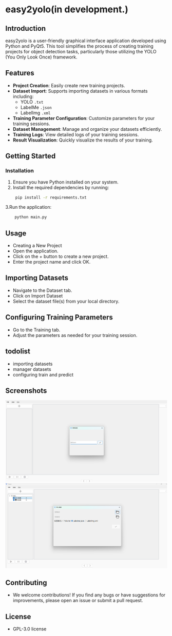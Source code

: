 # easy2yolo(in development.)

## Introduction

easy2yolo is a user-friendly graphical interface application developed using Python and PyQt5. This tool simplifies the process of creating training projects for object detection tasks, particularly those utilizing the YOLO (You Only Look Once) framework.

## Features

- **Project Creation**: Easily create new training projects.
- **Dataset Import**: Supports importing datasets in various formats including:
  - YOLO `.txt`
  - LabelMe `.json`
  - LabelImg `.xml`
- **Training Parameter Configuration**: Customize parameters for your training sessions.
- **Dataset Management**: Manage and organize your datasets efficiently.
- **Training Logs**: View detailed logs of your training sessions.
- **Result Visualization**: Quickly visualize the results of your training.

## Getting Started

### Installation

1. Ensure you have Python installed on your system.
2. Install the required dependencies by running:
   ```bash
    pip install -r requirements.txt
   ```
3.Run the application:
```bash
    python main.py
```
## Usage
- Creating a New Project
- Open the application.
- Click on the + button to create a new project.
- Enter the project name and click OK.

## Importing Datasets
- Navigate to the Dataset tab.
- Click on Import Dataset
- Select the dataset file(s) from your local directory.

## Configuring Training Parameters
- Go to the Training tab.
- Adjust the parameters as needed for your training session.
## todolist
- importing datasets
- manager datasets
- configuring train and predict
## Screenshots
 ![table1](docs/1.jpg)
 ![table2](docs/2.jpg)

## Contributing
- We welcome contributions! If you find any bugs or have suggestions for improvements, please open an issue or submit a pull request.

## License
- GPL-3.0 license